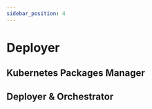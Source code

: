 ```yaml
---
sidebar_position: 4
---
```


# Deployer

## Kubernetes Packages Manager

## Deployer & Orchestrator
